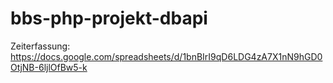 # bbs-php-projekt-dbapi

Zeiterfassung:
https://docs.google.com/spreadsheets/d/1bnBIrI9qD6LDG4zA7X1nN9hGD0OtjNB-6ljlOfBw5-k